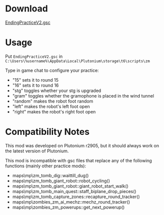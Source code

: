 # Download
[EndingPracticeV2.gsc](https://github.com/DankSlushie/BO2-Origins-Ending-Practice/releases/download/V2/EndingPracticeV2.gsc)

# Usage
Put `EndingPracticeV2.gsc` in `C:\Users\%username%\AppData\Local\Plutonium\storage\t6\scripts\zm`

Type in game chat to configure your practice:
- "15" sets it to round 15
- "16" sets it to round 16
- "stg" toggles whether your stg is upgraded
- "gram" toggles whether the gramophone is placed in the wind tunnel
- "random" makes the robot foot random
- "left" makes the robot's left foot open
- "right" makes the robot's right foot open

# Compatibility Notes
This mod was developed on Plutonium r2905, but it should always work on the latest version of Plutonium.

This mod is incompatible with gsc files that replace any of the following functions (mainly other practice mods):
- maps\mp\zm_tomb_dig::waittill_dug()
- maps\mp\zm_tomb_giant_robot::robot_cycling()
- maps\mp\zm_tomb_giant_robot::giant_robot_start_walk()
- maps\mp\zm_tomb_main_quest::staff_biplane_drop_pieces()
- maps\mp\zm_tomb_capture_zones::recapture_round_tracker()
- maps\mp\zombies\_zm_ai_mechz::mechz_round_tracker()
- maps\mp\zombies\_zm_powerups::get_next_powerup()
